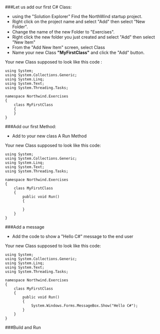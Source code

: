 ###Let us add our first C# Class:  
- using the "Solution Explorer" Find the NorthWind startup project.
- Right click on the project name and select "Add" then select "New Folder".
- Change the name of the new Folder to "Exercises".
- Right click the new folder you just created and select "Add" then select "New Item"
- From the "Add New Item" screen, select Class
- Name your new Class **"MyFirstClass"** and click the "Add" button.

Your new Class supposed to look like this code :

```csdiff
using System;
using System.Collections.Generic;
using System.Linq;
using System.Text;
using System.Threading.Tasks;

namespace Northwind.Exercises
{
    class MyFirstClass
    {
    }
}
```
###Add our first Method:
- Add to your new class A Run Method

Your new Class supposed to look like this code:

```csdiff
using System;
using System.Collections.Generic;
using System.Linq;
using System.Text;
using System.Threading.Tasks;

namespace Northwind.Exercises
{
    class MyFirstClass
    {
        public void Run()
        {

        }
    }
}
```

###Add a message
- Add the code to show a "Hello C#" message to the end user

Your new Class supposed to look like this code:

```csdiff
using System;
using System.Collections.Generic;
using System.Linq;
using System.Text;
using System.Threading.Tasks;

namespace Northwind.Exercises
{
    class MyFirstClass
    {
        public void Run()
        {
            System.Windows.Forms.MessageBox.Show("Hello C#");
        }
    }
}
```
###Build and Run
